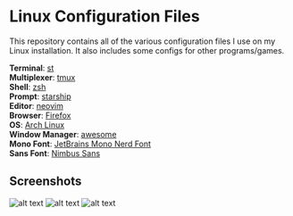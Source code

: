 # Linux Configuration Files

This repository contains all of the various configuration files I use on my Linux
installation. It also includes some configs for other programs/games.

**Terminal**: [st](https://st.suckless.org)<br/>
**Multiplexer**: [tmux](https://github.com/tmux/tmux)<br/>
**Shell**: [zsh](http://zsh.sourceforge.net)<br/>
**Prompt**: [starship](https://starship.rs/)<br/>
**Editor**: [neovim](https://neovim.io)<br/>
**Browser**: [Firefox](https://firefox.com)<br/>
**OS**: [Arch Linux](https://archlinux.org/)<br/>
**Window Manager**: [awesome](https://awesomewm.org/)<br/>
**Mono Font**: [JetBrains Mono Nerd Font](https://github.com/ryanoasis/nerd-fonts/tree/master/patched-fonts/JetBrainsMono/Ligatures/Regular)<br/>
**Sans Font**: [Nimbus Sans](https://github.com/ArtifexSoftware/urw-base35-fonts)<br/>

## Screenshots

![alt text](https://i.imgur.com/52tENAt.png "Busy")
![alt text](https://i.imgur.com/QE4UfLT.png "Vim")
![alt text](https://i.imgur.com/8FjzCXc.png "Rofi")
